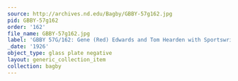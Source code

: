 ```yaml
---
source: http://archives.nd.edu/Bagby/GBBY-57g162.jpg
pid: GBBY-57g162
order: '162'
file_name: GBBY-57g162.jpg
label: 'GBBY 57G/162: Gene (Red) Edwards and Tom Hearden with Sportswriters? - 1926'
_date: '1926'
object_type: glass plate negative
layout: generic_collection_item
collection: bagby
---
```


